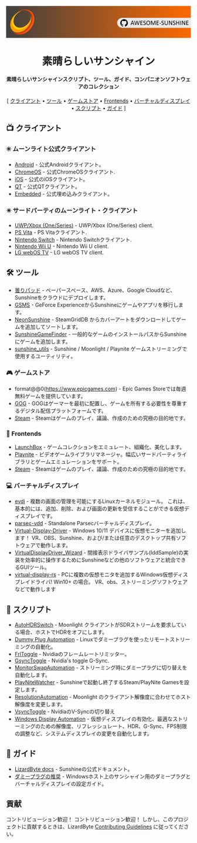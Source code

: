<!--lint disable awesome-heading awesome-toc double-link-->

<div align="center">
  <img src="/assets/banner.png" />
  <h1 align="center">素晴らしいサンシャイン</h1>
  <h4 align="center">素晴らしいサンシャインスクリプト、ツール、ガイド、コンパニオンソフトウェアのコレクション</h4>
</div>

<div align="center">
[
  <a href="#-クライアント">クライアント</a> •
  <a href="#%EF%B8%8F-ツール">ツール</a> •
  <a href="#-ゲームストア">ゲームストア</a> •
  <a href="#-frontends">Frontends</a> •
  <a href="#-バーチャルディスプレイ">バーチャルディスプレイ</a> •
  <a href="#-スクリプト">スクリプト</a> •
  <a href="#-ガイド">ガイド</a>
]
</div>

## 📺 クライアント

### ✳️ ムーンライト公式クライアント

- [Android](https://github.com/moonlight-stream/moonlight-android) - 公式Androidクライアント。
- [ChromeOS](https://github.com/moonlight-stream/moonlight-chrome) - 公式ChromeOSクライアント.
- [iOS](https://github.com/moonlight-stream/moonlight-ios) - 公式のiOSクライアント。
- [QT](https://github.com/moonlight-stream/moonlight-qt) - 公式QTクライアント。
- [Embedded](https://github.com/moonlight-stream/moonlight-embedded) - 公式埋め込みクライアント。

### ✴️ サードパーティのムーンライト・クライアント

- [UWP/Xbox (One/Series)](https://github.com/TheElixZammuto/moonlight-xbox) - UWP/Xbox (One/Series) client.
- [PS Vita](https://github.com/xyzz/vita-moonlight) - PS Vitaクライアント.
- [Nintendo Switch](https://github.com/XITRIX/Moonlight-Switch) - Nintendo Switchクライアント.
- [Nintendo Wii U](https://github.com/GaryOderNichts/moonlight-wiiu) - Nintendo Wii U client.
- [LG webOS TV](https://github.com/mariotaku/moonlight-tv) - LG webOS TV client.

## 🛠️ ツール

- [曇りパッド](https://github.com/PierreBeucher/cloudypad) - ペーパースペース、AWS、Azure、Google Cloudなど、Sunshineをクラウドにデプロイします。
- [GSMS](https://github.com/LizardByte/GSMS) - GeForce ExperienceからSunshineにゲームやアプリを移行します。
- [NeonSunshine](https://github.com/NeonLightning/NeonSunshine) - SteamGridDB からカバーアートをダウンロードしてゲームを追加してソートします。
- [SunshineGameFinder](https://github.com/JMTK/SunshineGameFinder) - 一般的なゲームのインストールパスからSunshineにゲームを追加します。
- [sunshine_utils](https://github.com/designer-living/sunshine_utils) - Sunshine / Moonlight / Playnite ゲームストリーミングで使用するユーティリティ。

### 🎮 ゲームストア

- format@@0(https://www.epicgames.com) - Epic Games Storeでは毎週無料ゲームを提供しています。
- [GOG](https://www.gog.com) - GOGはゲーマーを最初に配置し、ゲームを所有する必要性を尊重するデジタル配信プラットフォームです。
- [Steam](https://store.steampowered.com) - Steamはゲームのプレイ、議論、作成のための究極の目的地です。

### 💠 Frontends

- [LaunchBox](https://www.launchbox-app.com/) - ゲームコレクションをエミュレート、組織化、美化します。
- [Playnite](https://github.com/JosefNemec/Playnite) - ビデオゲームライブラリマネージャ。幅広いサードパーティライブラリとゲームエミュレーションをサポート。
- [Steam](https://store.steampowered.com) - Steamはゲームのプレイ、議論、作成のための究極の目的地です。

### 💻 バーチャルディスプレイ

- [evdi](https://github.com/DisplayLink/evdi) - 複数の画面の管理を可能にするLinuxカーネルモジュール。 これは、基本的には、追加、削除、および画面の更新を受信することができる仮想ディスプレイです。
- [parsec-vdd](https://github.com/nomi-san/parsec-vdd) - Standalone Parsecバーチャルディスプレイ。
- [Virtual-Display-Driver](https://github.com/itsmikethetech/Virtual-Display-Driver) - Windows 10/11 デバイスに仮想モニターを追加します！ VR、OBS、Sunshine、および/または任意のデスクトップ共有ソフトウェアで動作します。
- [VirtualDisplayDriver_Wizard](https://github.com/sofmeright/VirtualDisplayDriver_Wizard) - 間接表示ドライバサンプル(IddSample)の実装を効率的に操作するためにSunshineなどの他のソフトウェアと統合できるGUIツール。
- [virtual-display-rs](https://github.com/MolotovCherry/virtual-display-rs) - PCに複数の仮想モニタを追加するWindows仮想ディスプレイドライバ! Win10+ の場合。 VR、obs、ストリーミングソフトウェアなどで動作します

## 📜 スクリプト

- [AutoHDRSwitch](https://github.com/Nonary/AutoHDRSwitch) - Moonlight クライアントがSDRストリームを要求している場合、ホストでHDRをオフにします。
- [Dummy Plug Automation](https://github.com/XenHat/dummy-plug-automation) - Linuxでダミープラグを使ったリモートストリーミングの自動化。
- [FrlToggle](https://github.com/FrogTheFrog/frl-toggle) - Nvidiaのフレームレートリミッター。
- [GsyncToggle](https://github.com/FrogTheFrog/gsync-toggle) - Nvidia's toggle G-Sync.
- [MonitorSwapAutomation](https://github.com/Nonary/MonitorSwapAutomation) - ストリーミング時にダミープラグに切り替えを自動化します。
- [PlayNiteWatcher](https://github.com/Nonary/PlayNiteWatcher) - Sunshineで起動し終了するSteam/PlayNite Gamesを設定します。
- [ResolutionAutomation](https://github.com/Nonary/ResolutionAutomation) - Moonlight のクライアント解像度に合わせてホスト解像度を変更します。
- [VsyncToggle](https://github.com/xanderfrangos/vsync-toggle) - NvidiaのV-Syncの切り替え
- [Windows Display Automation](https://github.com/fehbari/sunshine-scripts) - 仮想ディスプレイの有効化、最適なストリーミングのための解像度、リフレッシュレート、HDR、G-Sync、FPS制限の調整など、システムディスプレイの変更を自動化します。

## 📓 ガイド

- [LizardByte docs](https://docs.lizardbyte.dev/projects/sunshine) - Sunshineの公式ドキュメント。
- [ダミープラグの推奨](https://github.com/Nonary/documentation/wiki/DummyPlugs) - Windowsホスト上のサンシャイン用のダミープラグとバーチャルディスプレイの設定ガイド。

## 貢献

コントリビューション歓迎！ コントリビューション歓迎！ しかし、このプロジェクトに貢献するときは、LizardByte
[Contributing Guidelines](https://docs.lizardbyte.dev/en/latest/developers/contributing.html)
に従ってください。
